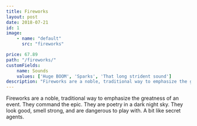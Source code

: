 ```yaml
---
title: Fireworks
layout: post
date: 2018-07-21
id: 1
image:
    - name: "default"
      src: "fireworks"

price: 67.89
path: "/fireworks/"
customFields:
    name: Sounds
    values: ['Huge BOOM', 'Sparks', 'That long strident sound']
description: "Fireworks are a noble, traditional way to emphasize the greatness of an event."
---
```


Fireworks are a noble, traditional way to emphasize the greatness of an event. They command the epic. They are poetry in a dark night sky. They look good, smell strong, and are dangerous to play with. A bit like secret agents.